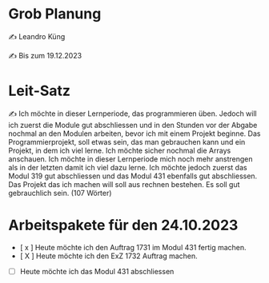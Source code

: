 # Grob Planung
✍️ Leandro Küng

✍️ Bis zum 19.12.2023

# Leit-Satz
✍️ Ich möchte in dieser Lernperiode, das programmieren üben. Jedoch will ich zuerst die Module gut abschliessen und in den Stunden vor der Abgabe nochmal an den Modulen arbeiten, bevor ich mit einem Projekt beginne. Das Programmierprojekt, soll etwas sein, das man gebrauchen kann und ein Projekt, in dem ich viel lerne. Ich möchte sicher nochmal die Arrays anschauen. Ich möchte in dieser Lernperiode mich noch mehr anstrengen als in der letzten damit ich viel dazu lerne. Ich möchte jedoch zuerst das Modul 319 gut abschliessen und das Modul 431 ebenfalls gut abschliessen. Das Projekt das ich machen will soll aus rechnen bestehen. Es soll gut gebrauchlich sein.
(107 Wörter)

# Arbeitspakete für den 24.10.2023

- [ x ] Heute möchte ich den Auftrag 1731 im Modul 431 fertig machen.
- [ X ] Heute möchte ich den ExZ 1732 Auftrag machen.
- [ ] Heute möchte ich das Modul 431 abschliessen
